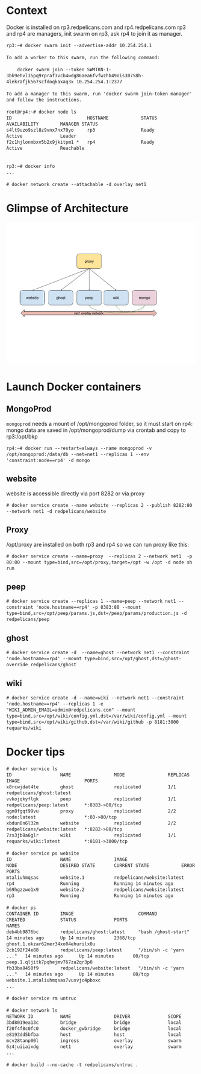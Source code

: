 <!-- TITLE: OVH -->


# Context

Docker is installed on rp3.redpelicans.com and rp4.redpelicans.com
rp3 and rp4 are managers, init swarm on rp3, ask rp4 to join it as manager.

```
rp3:~# docker swarm init --advertise-addr 10.254.254.1

To add a worker to this swarm, run the following command:

    docker swarm join --token SWMTKN-1-3bk9ehvl35pq9rpraf3vcb4wdg86aea6fvfwzhb49ois30758h-4lekrafjk567scfdoqkaxaq3x 10.254.254.1:2377

To add a manager to this swarm, run 'docker swarm join-token manager' and follow the instructions.

root@rp4:~# docker node ls
ID                            HOSTNAME            STATUS              AVAILABILITY        MANAGER STATUS
s4lt9uzo9szl8z9vnx7nx70yo     rp3                 Ready               Active              Leader
f2c1hjlonmbxv5b2x9jkitpm1 *   rp4                 Ready               Active              Reachable


rp3:~# docker info 
...

# docker network create --attachable -d overlay net1
```

# Glimpse of Architecture

![Dessin Sans Titre](/uploads/dessin-sans-titre.jpg "Dessin Sans Titre")

# Launch Docker containers

## MongoProd

`mongoprod` needs a mount of /opt/mongoprod folder, so it must start on rp4:
mongo data are saved in /opt/mongoprod/dump via crontab and copy to rp3:/opt/bkp

```
rp4:~# docker run --restart=always --name mongoprod -v /opt/mongoprod:/data/db --net=net1 --replicas 1 --env 'constraint:node==rp4' -d mongo
```
## website

website is accessible directly via port 8282 or via proxy

```
# docker service create --name website --replicas 2 --publish 8282:80 --network net1 -d redpelicans/website

```

## Proxy

/opt/proxy are installed on both rp3 and rp4 so we can run proxy like this:

``` 
# docker service create --name=proxy  --replicas 2 --network net1  -p 80:80 --mount type=bind,src=/opt/proxy,target=/opt -w /opt -d node sh run
```


## peep

```
# docker service create --replicas 1 --name=peep --network net1 --constraint 'node.hostname==rp4' -p 8383:80 --mount type=bind,src=/opt/peep/params.js,dst=/peep/params/production.js -d  redpelicans/peep
```

## ghost

```
# docker service create -d  --name=ghost --network net1 --constraint 'node.hostname==rp4' --mount type=bind,src=/opt/ghost,dst=/ghost-override redpelicans/ghost
```

## wiki

```
# docker service create -d --name=wiki --network net1 --constraint 'node.hostname==rp4' --replicas 1 -e "WIKI_ADMIN_EMAIL=admin@redpelicans.com" --mount type=bind,src=/opt/wiki/config.yml,dst=/var/wiki/config.yml --mount type=bind,src=/opt/wiki/github,dst=/var/wiki/github -p 8181:3000 requarks/wiki
```

# Docker tips

```
# docker service ls
ID                  NAME                MODE                REPLICAS            IMAGE                        PORTS
x8rcwjdat4te        ghost               replicated          1/1                 redpelicans/ghost:latest     
vvkojqkyflgk        peep                replicated          1/1                 redpelicans/peep:latest      *:8383->80/tcp
qgn8fgqt99vu        proxy               replicated          2/2                 node:latest                  *:80->80/tcp
xbdun6n6l32m        website             replicated          2/2                 redpelicans/website:latest   *:8282->80/tcp
7zs3jb8a6glr        wiki                replicated          1/1                 requarks/wiki:latest         *:8181->3000/tcp

# docker service ps website
ID                  NAME                IMAGE                        NODE                DESIRED STATE       CURRENT STATE            ERROR               PORTS
mtaliuhmqsas        website.1           redpelicans/website:latest   rp4                 Running             Running 14 minutes ago                       
b69hgzzwo1x9        website.2           redpelicans/website:latest   rp3                 Running             Running 14 minutes ago                       

# docker ps 
CONTAINER ID        IMAGE                        COMMAND                  CREATED             STATUS              PORTS                          NAMES
deb4bb9876bc        redpelicans/ghost:latest     "bash /ghost-start"      14 minutes ago      Up 14 minutes       2368/tcp                       ghost.1.okzar62mer34xo04ehurilx0u
2cb192f24e88        redpelicans/peep:latest      "/bin/sh -c 'yarn ..."   14 minutes ago      Up 14 minutes       80/tcp                         peep.1.qljitk7pqhejmv767za2qr3p0
fb33ba8450f9        redpelicans/website:latest   "/bin/sh -c 'yarn ..."   14 minutes ago      Up 14 minutes       80/tcp                         website.1.mtaliuhmqsas7vusvjc4pboxc
...

# docker service rm untruc

# docker network ls
NETWORK ID          NAME                DRIVER              SCOPE
3bd8019ea13c        bridge              bridge              local
f20f4f8c0fc0        docker_gwbridge     bridge              local
e8193dd5bfba        host                host                local
mcv28tanp00l        ingress             overlay             swarm
6z4juiiaixdg        net1                overlay             swarm
...

# docker build --no-cache -t redpelicans/untruc .
 
```

